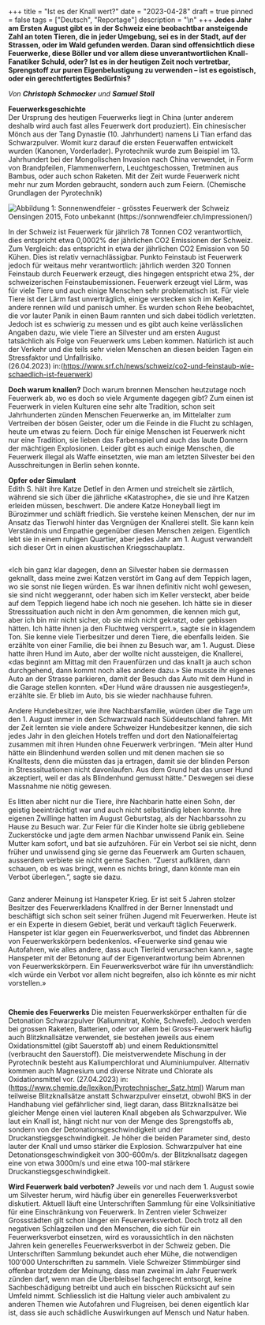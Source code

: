 +++
title = "Ist es der Knall wert?"
date = "2023-04-28"
draft = true
pinned = false
tags = ["Deutsch", "Reportage"]
description = "\n"
+++
**Jedes Jahr am Ersten August gibt es in der Schweiz eine beobachtbar ansteigende Zahl an toten Tieren, die in jeder Umgebung, sei es in der Stadt, auf der Strassen, oder im Wald gefunden werden. Daran sind offensichtlich diese Feuerwerke, diese Böller und vor allem diese unverantwortlichen Knall-Fanatiker Schuld, oder?
Ist es in der heutigen Zeit noch vertretbar, Sprengstoff zur puren Eigenbelustigung zu verwenden – ist es egoistisch, oder ein gerechtfertigtes Bedürfnis?**

*Von **Christoph Schmocker** und **Samuel Stoll***

**Feuerwerksgeschichte**\
Der Ursprung des heutigen Feuerwerks liegt in China (unter anderem deshalb wird auch fast alles Feuerwerk dort produziert). Ein chinesischer Mönch aus der Tang Dynastie (10. Jahrhundert) namens Li Tian erfand das Schwarzpulver. Womit kurz darauf die ersten Feuerwaffen entwickelt wurden (Kanonen, Vorderlader). Pyrotechnik wurde zum Beispiel im 13. Jahrhundert bei der Mongolischen Invasion nach China verwendet, in Form von Brandpfeilen, Flammenwerfern, Leuchtgeschossen, Tretminen aus Bambus, oder auch schon Raketen. Mit der Zeit wurde Feuerwerk nicht mehr nur zum Morden gebraucht, sondern auch zum Feiern. (Chemische Grundlagen der Pyrotechnik)

![Abbildung 1: Sonnenwendfeier - grösstes Feuerwerk der Schweiz   Oensingen 2015, Foto unbekannt (https://sonnwendfeier.ch/impressionen/)]()

In der Schweiz ist Feuerwerk für jährlich 78 Tonnen CO2 verantwortlich, dies entspricht etwa 0,0002% der jährlichen CO2 Emissionen der Schweiz. Zum Vergleich: das entspricht in etwa der jährlichen CO2 Emission von 50 Kühen. Dies ist relativ vernachlässigbar. Punkto Feinstaub ist Feuerwerk jedoch für weitaus mehr verantwortlich: jährlich werden 320 Tonnen Feinstaub durch Feuerwerk erzeugt, dies hingegen entspricht etwa 2%, der schweizerischen Feinstaubemissionen. Feuerwerk erzeugt viel Lärm, was für viele Tiere und auch einige Menschen sehr problematisch ist. Für viele Tiere ist der Lärm fast unverträglich, einige verstecken sich im Keller, andere rennen wild und panisch umher. Es wurden schon Rehe beobachtet, die vor lauter Panik in einen Baum rannten und sich dabei tödlich verletzten. Jedoch ist es schwierig zu messen und es gibt auch keine verlässlichen Angaben dazu, wie viele Tiere an Silvester und am ersten August tatsächlich als Folge von Feuerwerk ums Leben kommen. Natürlich ist auch der Verkehr und die teils sehr vielen Menschen an diesen beiden Tagen ein Stressfaktor und Unfallrisiko.\
(26.04.2023) in:(<https://www.srf.ch/news/schweiz/co2-und-feinstaub-wie-schaedlich-ist-feuerwerk>)

**Doch warum knallen?**
Doch warum brennen Menschen heutzutage noch Feuerwerk ab, wo es doch so viele Argumente dagegen gibt? Zum einen ist Feuerwerk in vielen Kulturen eine sehr alte Tradition, schon seit Jahrhunderten zünden Menschen Feuerwerke an, im Mittelalter zum Vertreiben der bösen Geister, oder um die Feinde in die Flucht zu schlagen, heute um etwas zu feiern.
Doch für einige Menschen ist Feuerwerk nicht nur eine Tradition, sie lieben das Farbenspiel und auch das laute Donnern der mächtigen Explosionen. Leider gibt es auch einige Menschen, die Feuerwerk illegal als Waffe einsetzten, wie man am letzten Silvester bei den Ausschreitungen in Berlin sehen konnte. 

**Opfer oder Simulant**\
Edith S. hält ihre Katze Detlef in den Armen und streichelt sie zärtlich, während sie sich über die jährliche «Katastrophe», die sie und ihre Katzen erleiden müssen, beschwert. Die andere Katze Honeyball liegt im Bürozimmer und schläft friedlich. Sie verstehe keinen Menschen, der nur im Ansatz das Tierwohl hinter das Vergnügen der Knallerei stellt. Sie kann kein Verständnis und Empathie gegenüber diesen Menschen zeigen. Eigentlich lebt sie in einem ruhigen Quartier, aber jedes Jahr am 1. August verwandelt sich dieser Ort in einen akustischen Kriegsschauplatz. 

![]()


«Ich bin ganz klar dagegen, denn an Silvester haben sie dermassen geknallt, dass meine zwei Katzen verstört im Gang auf dem Teppich lagen, wo sie sonst nie liegen würden. Es war ihnen definitiv nicht wohl gewesen, sie sind nicht weggerannt, oder haben sich im Keller versteckt, aber beide auf dem Teppich liegend habe ich noch nie gesehen. Ich hätte sie in dieser Stresssituation auch nicht in den Arm genommen, die kennen mich gut, aber ich bin mir nicht sicher, ob sie mich nicht gekratzt, oder gebissen hätten. Ich hätte ihnen ja den Fluchtweg versperrt.», sagte sie in klagendem Ton. 
Sie kenne viele Tierbesitzer und deren Tiere, die ebenfalls leiden.
Sie erzählte von einer Familie, die bei ihnen zu Besuch war, am 1. August. Diese hatte ihren Hund im Auto, aber der wollte nicht aussteigen, die Knallerei, «das beginnt am Mittag mit den Frauenfürzen und das knallt ja auch schon durchgehend, dann kommt noch alles andere dazu.» Sie musste ihr eigenes Auto an der Strasse parkieren, damit der Besuch das Auto mit dem Hund in die Garage stellen konnten. «Der Hund wäre draussen nie ausgestiegen!», erzählte sie. Er blieb im Auto, bis sie wieder nachhause fuhren.

Andere Hundebesitzer, wie ihre Nachbarsfamilie, würden über die Tage um den 1. August immer in den Schwarzwald nach Süddeutschland fahren. Mit der Zeit lernten sie viele andere Schweizer Hundebesitzer kennen, die sich jedes Jahr in den gleichen Hotels treffen und dort den Nationalfeiertag zusammen mit ihren Hunden ohne Feuerwerk verbringen.
“Mein alter Hund hätte ein Blindenhund werden sollen und mit denen machen sie so Knalltests, denn die müssten das ja ertragen, damit sie der blinden Person in Stresssituationen nicht davonlaufen. Aus dem Grund hat das unser Hund akzeptiert, weil er das als Blindenhund gemusst hätte.” Deswegen sei diese Massnahme nie nötig gewesen.

Es litten aber nicht nur die Tiere, ihre Nachbarin hatte einen Sohn, der geistig beeinträchtigt war und auch nicht selbständig leben konnte. Ihre eigenen Zwillinge hatten im August Geburtstag, als der Nachbarssohn zu Hause zu Besuch war. Zur Feier für die Kinder holte sie übrig gebliebene Zuckerstöcke und jagte dem armen Nachbar unwissend Panik ein. Seine Mutter kam sofort, und bat sie aufzuhören.
Für ein Verbot sei sie nicht, denn früher und unwissend ging sie gerne das Feuerwerk am Gurten schauen, ausserdem verbiete sie nicht gerne Sachen. “Zuerst aufklären, dann schauen, ob es was bringt, wenn es nichts bringt, dann könnte man ein Verbot überlegen.”, sagte sie dazu.

![]()

Ganz anderer Meinung ist Hanspeter Krieg. Er ist seit 5 Jahren stolzer Besitzer des Feuerwerkladens Knallfred in der Berner Innenstadt und beschäftigt sich schon seit seiner frühen Jugend mit Feuerwerken. Heute ist er ein Experte in diesem Gebiet, berät und verkauft täglich Feuerwerk. Hanspeter ist klar gegen ein Feuerwerksverbot, und findet das Abbrennen von Feuerwerkskörpern bedenkenlos. «Feuerwerke sind genau wie Autofahren, wie alles andere, dass auch Tierleid verursachen kann.», sagte Hanspeter mit der Betonung auf der Eigenverantwortung beim Abrennen von Feuerwerkskörpern. Ein Feuerwerksverbot wäre für ihn unverständlich: «Ich würde ein Verbot vor allem nicht begreifen, also ich könnte es mir nicht vorstellen.»

![]()

![]()

**Chemie des Feuerwerks**
Die meisten Feuerwerkskörper enthalten für die Detonation Schwarzpulver (Kaliumnitrat, Kohle, Schwefel). Jedoch werden bei grossen Raketen, Batterien, oder vor allem bei Gross-Feuerwerk häufig auch Blitzknallsätze verwendet, sie bestehen jeweils aus einem Oxidationsmittel (gibt Sauerstoff ab) und einem Reduktionsmittel (verbraucht den Sauerstoff). Die meistverwendete Mischung in der Pyrotechnik besteht aus Kaliumperchlorat und Aluminiumpulver. Alternativ kommen auch Magnesium und diverse Nitrate und Chlorate als Oxidationsmittel vor. (27.04.2023) in:(https://www.chemie.de/lexikon/Pyrotechnischer_Satz.html)
Warum man teilweise Blitzknallsätze anstatt Schwarzpulver einsetzt, obwohl BKS in der Handhabung viel gefährlicher sind, liegt daran, dass Blitzknallsätze bei gleicher Menge einen viel lauteren Knall abgeben als Schwarzpulver. 
Wie laut ein Knall ist, hängt nicht nur von der Menge des Sprengstoffs ab, sondern von der Detonationsgeschwindigkeit und der Druckanstiegsgeschwindigkeit. Je höher die beiden Parameter sind, desto lauter der Knall und umso stärker die Explosion. Schwarzpulver hat eine Detonationsgeschwindigkeit von 300-600m/s. der Blitzknallsatz dagegen eine von etwa 3000m/s und eine etwa 100-mal stärkere Druckanstiegsgeschwindigkeit.

**Wird Feuerwerk bald verboten?**
Jeweils vor und nach dem 1. August sowie um Silvester herum, wird häufig über ein generelles Feuerwerksverbot diskutiert. Aktuell läuft eine Unterschriften Sammlung für eine Volksinitiative für eine Einschränkung von Feuerwerk. In Zentren vieler Schweizer Grossstädten gilt schon länger ein Feuerwerksverbot. 
Doch trotz all den negativen Schlagzeilen und den Menschen, die sich für ein Feuerwerksverbot einsetzen, wird es voraussichtlich in den nächsten Jahren kein generelles Feuerwerksverbot in der Schweiz geben. Die Unterschriften Sammlung bekundet auch eher Mühe, die notwendigen 100'000 Unterschriften zu sammeln. Viele Schweizer Stimmbürger sind offenbar trotzdem der Meinung, dass man zweimal im Jahr Feuerwerk zünden darf, wenn man die Überbleibsel fachgerecht entsorgt, keine Sachbeschädigung betreibt und auch ein bisschen Rücksicht auf sein Umfeld nimmt. Schliesslich ist die Haltung vieler auch ambivalent zu anderen Themen wie Autofahren und Flugreisen, bei denen eigentlich klar ist, dass sie auch schädliche Auswirkungen auf Mensch und Natur haben.

![]()